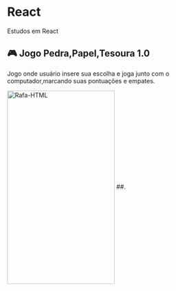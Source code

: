 # React
Estudos em React

## 🎮 Jogo Pedra,Papel,Tesoura 1.0
Jogo onde usuário insere sua escolha e joga junto com o computador,marcando suas pontuações e empates.

  <img align="center" alt="Rafa-HTML" height="450" width="250" src="https://media.discordapp.net/attachments/1022605277469626472/1101254814899388516/jogo.gif?width=274&height=491">
  ##.
